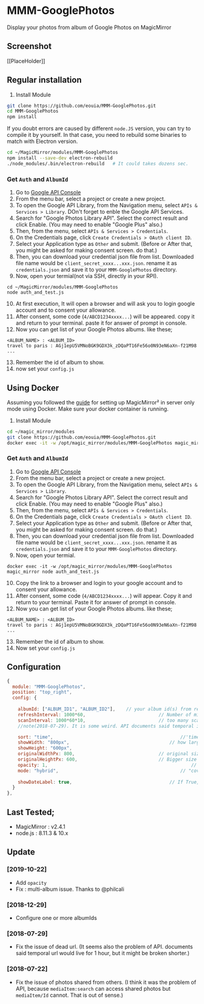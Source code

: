 # MMM-GooglePhotos
Display your photos from album of Google Photos on MagicMirror

## Screenshot
[[PlaceHolder]]

## Regular installation

1. Install Module
```sh
git clone https://github.com/eouia/MMM-GooglePhotos.git
cd MMM-GooglePhotos
npm install
```

If you doubt errors are caused by different `node.JS` version, you can try to compile it by yourself.
In that case, you need to rebuild some binaries to match with Electron version.
```sh
cd ~/MagicMirror/modules/MMM-GooglePhotos
npm install --save-dev electron-rebuild
./node_modules/.bin/electron-rebuild   # It could takes dozens sec.
```

### Get `Auth` and `AlbumId`
1. Go to [Google API Console](https://console.developers.google.com/)
2. From the menu bar, select a project or create a new project.
3. To open the Google API Library, from the Navigation menu, select `APIs & Services > Library`.
	DOn't forget to enble the Google API Services.
4. Search for "Google Photos Library API". Select the correct result and click Enable. (You may need to enable "Google Plus" also.)
5. Then, from the menu, select `APIs & Services > Credentials`.
6. On the Credentials page, click `Create Credentials > OAuth client ID`.
7. Select your Application type as `Other` and submit. (Before or After that, you might be asked for making consent screen. do that.)
8. Then, you can download your credential json file from list. Downloaded file name would be `client_secret_xxxx...xxx.json`. rename it as `credentials.json` and save it to your `MMM-GooglePhotos` directory.
9. Now, open your termial(not via SSH, directly in your RPI).
```shell
cd ~/MagicMirror/modules/MMM-GooglePhotos
node auth_and_test.js
```
10. At first execution, It will open a browser and will ask you to login google account and to consent your allowance.
11. After consent, some code (`4/ABCD1234xxxx...`) will be appeared. copy it and return to your terminal. paste it for answer of prompt in console.
12. Now you can get list of your Google Photos albums. like these;
```
<ALBUM_NAME> : <ALBUM_ID>
travel to paris : AGj1epU5VMNoBGK9GDX3k_zDQaPT16Fe56o0N93eN6aXn-f21M98
...
```
13. Remember the id of album to show.
14. now set your `config.js`

## Using Docker
Assuming you followed the [guide](https://github.com/MichMich/MagicMirror#docker) for setting up MagicMirror² in server only mode using Docker. Make sure your docker container is running.

1. Install Module
```sh
cd ~/magic_mirror/modules
git clone https://github.com/eouia/MMM-GooglePhotos.git
docker exec -it -w /opt/magic_mirror/modules/MMM-GooglePhotos magic_mirror npm install
```

### Get `Auth` and `AlbumId`
1. Go to [Google API Console](https://console.developers.google.com/)
2. From the menu bar, select a project or create a new project.
3. To open the Google API Library, from the Navigation menu, select `APIs & Services > Library`.
4. Search for "Google Photos Library API". Select the correct result and click Enable. (You may need to enable "Google Plus" also.)
5. Then, from the menu, select `APIs & Services > Credentials`.
6. On the Credentials page, click `Create Credentials > OAuth client ID`.
7. Select your Application type as `Other` and submit. (Before or After that, you might be asked for making consent screen. do that.)
8. Then, you can download your credential json file from list. Downloaded file name would be `client_secret_xxxx...xxx.json`. rename it as `credentials.json` and save it to your `MMM-GooglePhotos` directory.
9. Now, open your termial.
```shell
docker exec -it -w /opt/magic_mirror/modules/MMM-GooglePhotos magic_mirror node auth_and_test.js 
```
10. Copy the link to a browser and login to your google account and to consent your allowance.
11. After consent, some code (`4/ABCD1234xxxx...`) will appear. Copy it and return to your terminal. Paste it for answer of prompt in console.
12. Now you can get list of your Google Photos albums. like these;
```
<ALBUM_NAME> : <ALBUM_ID>
travel to paris : AGj1epU5VMNoBGK9GDX3k_zDQaPT16Fe56o0N93eN6aXn-f21M98
...
```
13. Remember the id of album to show.
14. Now set your `config.js`

## Configuration
```javascript
{
  module: "MMM-GooglePhotos",
  position: "top_right",
  config: {
    
    albumId: ["ALBUM_ID1", "ALBUM_ID2"], 	// your album id(s) from result of `auth_and_test.js`
    refreshInterval: 1000*60,							// Number of milliseconds before showing a different photo
    scanInterval: 1000*60*10,							// too many scans might cause API quota limit also
    //note(2018-07-29). It is some weird. API documents said temporal image url would live for 1 hour, but it might be broken shorter. So, per 10 min scanning could prevent dead url.

    sort: "time", 												//'time', 'reverse', 'random'
    showWidth: "800px", 									// how large the photo will be shown as. (e.g;'100%' for fullscreen)
    showHeight: "600px",
    originalWidthPx: 800, 								// original size of loaded image. (related with image quality)
    originalHeightPx: 600, 								// Bigger size gives you better quality, but can give you network burden
    opacity: 1, 													// target "opacity" property (https://www.w3schools.com/cssref/css3_pr_opacity.asp)
    mode: "hybrid", 											// "cover" or "contain" (https://www.w3schools.com/cssref/css3_pr_background-size.asp)
																					// "hybrid": will change "cover" and "contain" automatically based on aspect ratio
    showDateLabel: true,									// If True, shows a label of how long ago the photo was taken (e.g. 2 years ago, 7 days ago, etc...)
  }
},
```

## Last Tested;
- MagicMirror : v2.4.1
- node.js : 8.11.3 & 10.x


## Update
### [2019-10-22]
- Add `opacity`
- Fix : multi-album issue.
Thanks to @philcali 


### [2018-12-29]
- Configure one or more albumIds

### [2018-07-29]
- Fix the issue of dead url.
(It seems also the problem of API. documents said temporal url would live for 1 hour, but it might be broken shorter.)

### [2018-07-22]
- Fix the issue of photos shared from others.
(I think it was the problem of API, because `mediaItem:search` can access shared photos but `mediaItem/Id` cannot. That is out of sense.)
